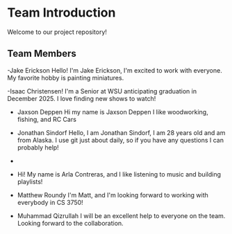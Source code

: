 # Team Introduction

Welcome to our project repository!

## Team Members

-Jake Erickson
Hello! I'm Jake Erickson, I'm excited to work with everyone. My favorite hobby is painting miniatures.

-Isaac Christensen!
I'm a Senior at WSU anticipating graduation in December 2025. I love finding new shows to watch!
- Jaxson Deppen 
Hi my name is Jaxson Deppen I like woodworking, fishing, and RC Cars
- Jonathan Sindorf
  Hello, I am Jonathan Sindorf, I am 28 years old and am from Alaska. I use git just about daily, so if you have any questions I can probably help!
-
- Hi! My name is Arla Contreras, and I like listening to music and building playlists!
- Matthew Roundy
I'm Matt, and I'm looking forward to working with everybody in CS 3750!


- Muhammad Qizrullah
I will be an excellent help to everyone on the team. Looking forward to the collaboration.
